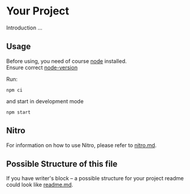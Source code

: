 # Your Project

Introduction …

## Usage

Before using, you need of course [node](https://nodejs.org/) installed.  
Ensure correct [node-version](./.node-version)

Run:

```
npm ci
```

and start in development mode

```
npm start
```

## Nitro

For information on how to use Nitro, please refer to [nitro.md](./project/docs/nitro.md).

## Possible Structure of this file

If you have writer's block – a possible structure for your project readme could look like [readme.md](https://github.com/merkle-open/frontend-defaults/blob/master/doc/README.md).
